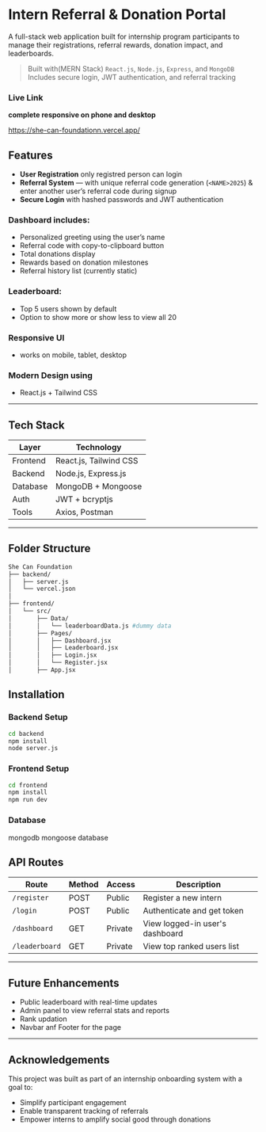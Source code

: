 
# Intern Referral & Donation Portal

A full-stack web application built for internship program participants to manage their registrations, referral rewards, donation impact, and leaderboards.

> Built with(MERN Stack) `React.js`, `Node.js`, `Express`, and `MongoDB`  
>  Includes secure login, JWT authentication, and referral tracking

### Live Link
**complete responsive on phone and desktop**

https://she-can-foundationn.vercel.app/


## Features

- **User Registration**  only registred person can login
- **Referral System** — with unique referral code generation (`<NAME>2025`) & enter another user’s referral code during signup 
- **Secure Login** with hashed passwords and JWT authentication  

### Dashboard includes:  
- Personalized greeting using the user’s name  
- Referral code with copy-to-clipboard button  
- Total donations display  
- Rewards based on donation milestones 
- Referral history list (currently static)  

### Leaderboard:  
- Top 5 users shown by default  
- Option to show more or show less to view all 20 
### Responsive UI 
- works on mobile, tablet, desktop
### Modern Design using 
- React.js + Tailwind CSS

---

## Tech Stack

| Layer       | Technology                 |
|-------------|----------------------------|
| Frontend    | React.js, Tailwind CSS     |
| Backend     | Node.js, Express.js        |
| Database    | MongoDB + Mongoose         |
| Auth        | JWT + bcryptjs             |
| Tools       | Axios, Postman             |

---
## Folder Structure

```bash
She Can Foundation
├── backend/                  
│   ├── server.js             
│   └── vercel.json           
│
├── frontend/                 
│   └── src/                  
│       ├── Data/             
│       │   └── leaderboardData.js #dummy data
│       ├── Pages/            
│       │   ├── Dashboard.jsx
│       │   ├── Leaderboard.jsx
│       │   ├── Login.jsx
│       │   └── Register.jsx
│       ├── App.jsx

```
## Installation

### Backend Setup

```bash
cd backend
npm install
node server.js
```

### Frontend Setup

```bash
cd frontend
npm install
npm run dev
```
### Database
mongodb mongoose database


## API Routes

| Route          | Method | Access   | Description                       |
|----------------|--------|----------|-----------------------------------|
| `/register`    | POST   | Public   | Register a new intern             |
| `/login`       | POST   | Public   | Authenticate and get token        |
| `/dashboard`   | GET    | Private  | View logged-in user's dashboard   |
| `/leaderboard` | GET    | Private  | View top ranked users list        | static data


---

## Future Enhancements

- Public leaderboard with real-time updates
- Admin panel to view referral stats and reports
- Rank updation
- Navbar anf Footer for the page

---

## Acknowledgements

This project was built as part of an internship onboarding system with a goal to:

- Simplify participant engagement
- Enable transparent tracking of referrals
- Empower interns to amplify social good through donations


